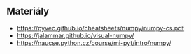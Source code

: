 ## Materiály
- https://pyvec.github.io/cheatsheets/numpy/numpy-cs.pdf
- https://jalammar.github.io/visual-numpy/
- https://naucse.python.cz/course/mi-pyt/intro/numpy/
